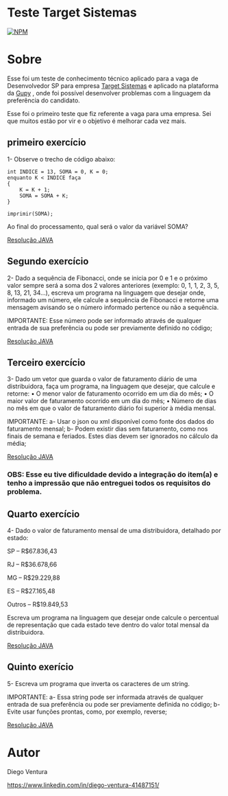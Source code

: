 # Teste Target Sistemas
[![NPM](https://img.shields.io/npm/l/react)](hhttps://github.com/Ventura013/testetargetsistemas/blob/main/License) 

# Sobre

Esse foi um teste de conhecimento técnico aplicado para a vaga de Desenvolvedor SP para empresa [Target Sistemas](https://targetsistemas.com.br/ "Site da Target Sistemas") e aplicado na plataforma da [Gupy](https://www.gupy.io/) , onde foi possível desenvolver problemas com a linguagem da preferência do candidato.

Esse foi o primeiro teste que fiz referente a vaga para uma empresa. Sei que muitos estão por vir e o objetivo é melhorar cada vez mais.

## primeiro exercício
1- Observe o trecho de código abaixo:

    int INDICE = 13, SOMA = 0, K = 0;
    enquanto K < INDICE faça
    {
        K = K + 1;
        SOMA = SOMA + K;
    }

    imprimir(SOMA);

Ao final do processamento, qual será o valor da variável SOMA?

[Resolução JAVA](https://github.com/Ventura013/testetargetsistemas/blob/main/src/targetsistemas/ExSoma1.java)

## Segundo exercício
2- Dado a sequência de Fibonacci, onde se inicia por 0 e 1 e o próximo valor sempre será a soma dos 2 valores anteriores (exemplo: 0, 1, 1, 2, 3, 5, 8, 13, 21, 34...), escreva um programa na linguagem que desejar onde, informado um número, ele calcule a sequência de Fibonacci e retorne uma mensagem avisando se o número informado pertence ou não a sequência.

IMPORTANTE:
Esse número pode ser informado através de qualquer entrada de sua preferência ou pode ser previamente definido no código;

[Resolução JAVA](https://github.com/Ventura013/testetargetsistemas/blob/main/src/targetsistemas/Fibonacci.java)

## Terceiro exercício
3- Dado um vetor que guarda o valor de faturamento diário de uma distribuidora, faça um programa, na linguagem que desejar, que calcule e retorne:
• O menor valor de faturamento ocorrido em um dia do mês;
• O maior valor de faturamento ocorrido em um dia do mês;
• Número de dias no mês em que o valor de faturamento diário foi superior à média mensal.

IMPORTANTE:
a- Usar o json ou xml disponível como fonte dos dados do faturamento mensal;
b- Podem existir dias sem faturamento, como nos finais de semana e feriados. Estes dias devem ser ignorados no cálculo da média;

[Resolução JAVA](https://github.com/Ventura013/testetargetsistemas/blob/main/src/targetsistemas/DistribuidoraEx3.java) 
### OBS: Esse eu tive dificuldade devido a integração do item(a) e tenho a impressão que não entreguei todos os requisitos do problema.

## Quarto exercício
4- Dado o valor de faturamento mensal de uma distribuidora, detalhado por estado:

SP – R$67.836,43

RJ – R$36.678,66

MG – R$29.229,88

ES – R$27.165,48

Outros – R$19.849,53

Escreva um programa na linguagem que desejar onde calcule o percentual de representação que cada estado teve dentro do valor total mensal da distribuidora.

[Resolução JAVA](https://github.com/Ventura013/testetargetsistemas/blob/main/src/targetsistemas/DistribuidoraEx4.java) 

## Quinto exerício
5- Escreva um programa que inverta os caracteres de um string.

IMPORTANTE:
a- Essa string pode ser informada através de qualquer entrada de sua preferência ou pode ser previamente definida no código;
b- Evite usar funções prontas, como, por exemplo, reverse;

[Resolução JAVA](https://github.com/Ventura013/testetargetsistemas/blob/main/src/targetsistemas/InverteString.java) 



# Autor

Diego Ventura

https://www.linkedin.com/in/diego-ventura-41487151/
